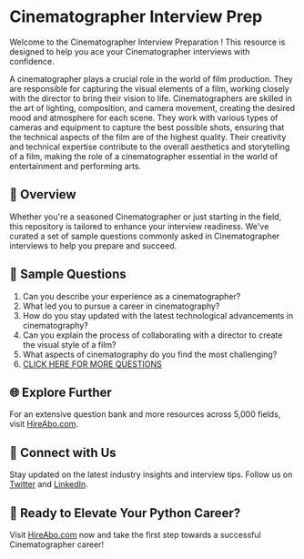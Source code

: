 # Cinematographer Interview Prep

Welcome to the Cinematographer Interview Preparation ! This resource is designed to help you ace your Cinematographer interviews with confidence.

A cinematographer plays a crucial role in the world of film production. They are responsible for capturing the visual elements of a film, working closely with the director to bring their vision to life. Cinematographers are skilled in the art of lighting, composition, and camera movement, creating the desired mood and atmosphere for each scene. They work with various types of cameras and equipment to capture the best possible shots, ensuring that the technical aspects of the film are of the highest quality. Their creativity and technical expertise contribute to the overall aesthetics and storytelling of a film, making the role of a cinematographer essential in the world of entertainment and performing arts.

## 🚀 Overview

Whether you're a seasoned Cinematographer or just starting in the field, this repository is tailored to enhance your interview readiness. We've curated a set of sample questions commonly asked in Cinematographer interviews to help you prepare and succeed.

## 📝 Sample Questions

1. Can you describe your experience as a cinematographer?
2. What led you to pursue a career in cinematography?
3. How do you stay updated with the latest technological advancements in cinematography?
4. Can you explain the process of collaborating with a director to create the visual style of a film?
5. What aspects of cinematography do you find the most challenging?
6. [CLICK HERE FOR MORE QUESTIONS](https://hireabo.com/job/16_2_1/Cinematographer)

## 🌐 Explore Further

For an extensive question bank and more resources across 5,000 fields, visit [HireAbo.com](https://www.hireabo.com).

## 📱 Connect with Us

Stay updated on the latest industry insights and interview tips. Follow us on [Twitter](https://twitter.com/hireabo) and [LinkedIn](https://www.linkedin.com/in/hire-abo-3609972a8/).

## 🚀 Ready to Elevate Your Python Career?

Visit [HireAbo.com](https://www.hireabo.com) now and take the first step towards a successful Cinematographer career!